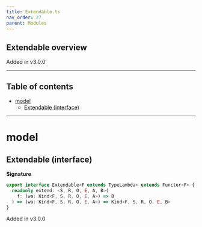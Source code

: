 ```yaml
---
title: Extendable.ts
nav_order: 27
parent: Modules
---
```


## Extendable overview

Added in v3.0.0

---

<h2 class="text-delta">Table of contents</h2>

- [model](#model)
  - [Extendable (interface)](#extendable-interface)

---

# model

## Extendable (interface)

**Signature**

```ts
export interface Extendable<F extends TypeLambda> extends Functor<F> {
  readonly extend: <S, R, O, E, A, B>(
    f: (wa: Kind<F, S, R, O, E, A>) => B
  ) => (wa: Kind<F, S, R, O, E, A>) => Kind<F, S, R, O, E, B>
}
```

Added in v3.0.0
